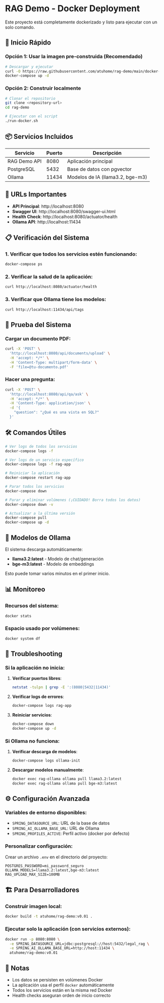 # RAG Demo - Docker Deployment

Este proyecto está completamente dockerizado y listo para ejecutar con un solo comando.

## 🚀 Inicio Rápido

### Opción 1: Usar la imagen pre-construida (Recomendado)

```bash
# Descargar y ejecutar
curl -O https://raw.githubusercontent.com/atuhome/rag-demo/main/docker-compose.yml
docker-compose up -d
```

### Opción 2: Construir localmente

```bash
# Clonar el repositorio
git clone <repository-url>
cd rag-demo

# Ejecutar con el script
./run-docker.sh
```

## 📦 Servicios Incluidos

| Servicio | Puerto | Descripción |
|----------|--------|-------------|
| RAG Demo API | 8080 | Aplicación principal |
| PostgreSQL | 5432 | Base de datos con pgvector |
| Ollama | 11434 | Modelos de IA (llama3.2, bge-m3) |

## 🔧 URLs Importantes

- **API Principal**: http://localhost:8080
- **Swagger UI**: http://localhost:8080/swagger-ui.html
- **Health Check**: http://localhost:8080/actuator/health
- **Ollama API**: http://localhost:11434

## 📋 Verificación del Sistema

### 1. Verificar que todos los servicios estén funcionando:

```bash
docker-compose ps
```

### 2. Verificar la salud de la aplicación:

```bash
curl http://localhost:8080/actuator/health
```

### 3. Verificar que Ollama tiene los modelos:

```bash
curl http://localhost:11434/api/tags
```

## 🧪 Prueba del Sistema

### Cargar un documento PDF:

```bash
curl -X 'POST' \
  'http://localhost:8080/api/documents/upload' \
  -H 'accept: */*' \
  -H 'Content-Type: multipart/form-data' \
  -F 'file=@tu-documento.pdf'
```

### Hacer una pregunta:

```bash
curl -X 'POST' \
  'http://localhost:8080/api/qa/ask' \
  -H 'accept: */*' \
  -H 'Content-Type: application/json' \
  -d '{
    "question": "¿Qué es una vista en SQL?"
  }'
```

## 🛠️ Comandos Útiles

```bash
# Ver logs de todos los servicios
docker-compose logs -f

# Ver logs de un servicio específico
docker-compose logs -f rag-app

# Reiniciar la aplicación
docker-compose restart rag-app

# Parar todos los servicios
docker-compose down

# Parar y eliminar volúmenes (¡CUIDADO! Borra todos los datos)
docker-compose down -v

# Actualizar a la última versión
docker-compose pull
docker-compose up -d
```

## 🔄 Modelos de Ollama

El sistema descarga automáticamente:
- **llama3.2:latest** - Modelo de chat/generación
- **bge-m3:latest** - Modelo de embeddings

Esto puede tomar varios minutos en el primer inicio.

## 📊 Monitoreo

### Recursos del sistema:
```bash
docker stats
```

### Espacio usado por volúmenes:
```bash
docker system df
```

## 🚨 Troubleshooting

### Si la aplicación no inicia:

1. **Verificar puertos libres**:
   ```bash
   netstat -tulpn | grep -E ':(8080|5432|11434)'
   ```

2. **Verificar logs de errores**:
   ```bash
   docker-compose logs rag-app
   ```

3. **Reiniciar servicios**:
   ```bash
   docker-compose down
   docker-compose up -d
   ```

### Si Ollama no funciona:

1. **Verificar descarga de modelos**:
   ```bash
   docker-compose logs ollama-init
   ```

2. **Descargar modelos manualmente**:
   ```bash
   docker exec rag-ollama ollama pull llama3.2:latest
   docker exec rag-ollama ollama pull bge-m3:latest
   ```

## ⚙️ Configuración Avanzada

### Variables de entorno disponibles:

- `SPRING_DATASOURCE_URL`: URL de la base de datos
- `SPRING_AI_OLLAMA_BASE_URL`: URL de Ollama
- `SPRING_PROFILES_ACTIVE`: Perfil activo (docker por defecto)

### Personalizar configuración:

Crear un archivo `.env` en el directorio del proyecto:

```env
POSTGRES_PASSWORD=mi_password_seguro
OLLAMA_MODELS=llama3.2:latest,bge-m3:latest
RAG_UPLOAD_MAX_SIZE=100MB
```

## 🏗️ Para Desarrolladores

### Construir imagen local:

```bash
docker build -t atuhome/rag-demo:v0.01 .
```

### Ejecutar solo la aplicación (con servicios externos):

```bash
docker run -p 8080:8080 \
  -e SPRING_DATASOURCE_URL=jdbc:postgresql://host:5432/legal_rag \
  -e SPRING_AI_OLLAMA_BASE_URL=http://host:11434 \
  atuhome/rag-demo:v0.01
```

## 📝 Notas

- Los datos se persisten en volúmenes Docker
- La aplicación usa el perfil `docker` automáticamente
- Todos los servicios están en la misma red Docker
- Health checks aseguran orden de inicio correcto